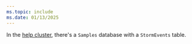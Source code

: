 ```yaml
---
ms.topic: include
ms.date: 01/13/2025
---
```


In the [help cluster](https://dataexplorer.azure.com/clusters/help/), there's a `Samples` database with a `StormEvents` table.